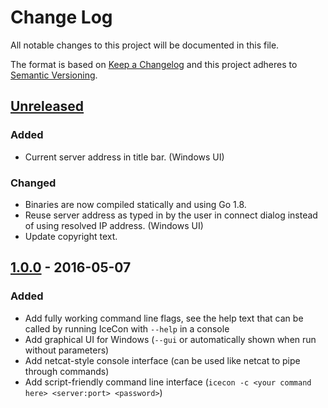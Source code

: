 # Change Log
All notable changes to this project will be documented in this file.

The format is based on [Keep a Changelog](http://keepachangelog.com/)
and this project adheres to [Semantic Versioning](http://semver.org/).

## [Unreleased]
### Added
- Current server address in title bar. (Windows UI)

### Changed
- Binaries are now compiled statically and using Go 1.8.
- Reuse server address as typed in by the user in connect dialog instead of using resolved IP address. (Windows UI)
- Update copyright text.

## [1.0.0] - 2016-05-07
### Added
- Add fully working command line flags, see the help text that can be called by running IceCon with `--help` in a console
- Add graphical UI for Windows (`--gui` or automatically shown when run without parameters)
- Add netcat-style console interface (can be used like netcat to pipe through commands)
- Add script-friendly command line interface (`icecon -c <your command here> <server:port> <password>`)

[Unreleased]: https://github.com/icedream/icecon/compare/v1.0.0...develop
[1.0.0]: https://github.com/icedream/icecon/releases/tag/v1.0.0
